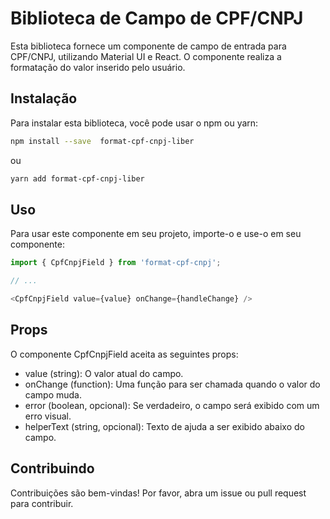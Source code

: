 # Biblioteca de Campo de CPF/CNPJ

Esta biblioteca fornece um componente de campo de entrada para CPF/CNPJ, utilizando Material UI e React. O componente realiza a formatação do valor inserido pelo usuário.

## Instalação

Para instalar esta biblioteca, você pode usar o npm ou yarn:

```bash
npm install --save  format-cpf-cnpj-liber
```
ou
```bash
yarn add format-cpf-cnpj-liber
```

## Uso

Para usar este componente em seu projeto, importe-o e use-o em seu componente:


```ts
import { CpfCnpjField } from 'format-cpf-cnpj';

// ...

<CpfCnpjField value={value} onChange={handleChange} />
```

## Props

O componente CpfCnpjField aceita as seguintes props:

- value (string): O valor atual do campo.
- onChange (function): Uma função para ser chamada quando o valor do campo muda.
- error (boolean, opcional): Se verdadeiro, o campo será exibido com um erro visual.
- helperText (string, opcional): Texto de ajuda a ser exibido abaixo do campo.


## Contribuindo

Contribuições são bem-vindas! Por favor, abra um issue ou pull request para contribuir.
